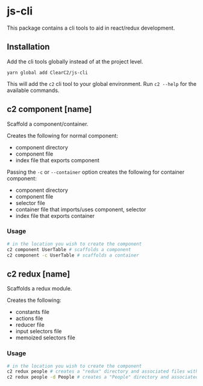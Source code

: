 # js-cli
This package contains a cli tools to aid in react/redux development.

## Installation
Add the cli tools globally instead of at the project level.
```
yarn global add ClearC2/js-cli
```
This will add the `c2` cli tool to your global environment. Run `c2 --help` for the available commands.

## c2 component [name]
Scaffold a component/container.

Creates the following for normal component:
- component directory
- component file
- index file that exports component

Passing the `-c` or `--container` option creates the following for container component:
- component directory
- component file
- selector file
- container file that imports/uses component, selector
- index file that exports container

### Usage
```sh
# in the location you wish to create the component
c2 component UserTable # scaffolds a component
c2 component -c UserTable # scaffolds a container
```

## c2 redux [name]
Scaffolds a redux module.

Creates the following:
- constants file
- actions file
- reducer file
- input selectors file
- memoized selectors file

### Usage
```sh
# in the location you wish to create the component
c2 redux people # creates a "redux" directory and associated files within
c2 redux people -d People # creates a "People" directory and associated files within
```
